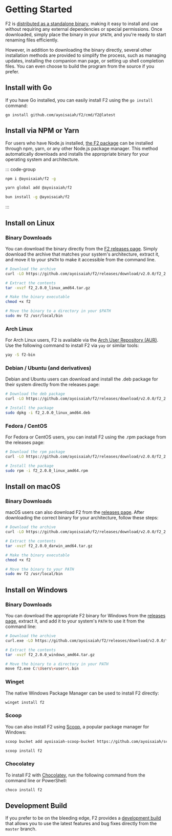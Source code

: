 # Getting Started

F2 is
[distributed as a standalone binary](https://github.com/ayoisaiah/f2/releases),
making it easy to install and use without requiring any external dependencies or
special permissions. Once downloaded, simply place the binary in your `$PATH`,
and you're ready to start renaming files efficiently.

However, in addition to downloading the binary directly, several other
installation methods are provided to simplify the process, such as managing
updates, installing the companion man page, or setting up shell completion
files. You can even choose to build the program from the source if you prefer.

## Install with Go

If you have Go installed, you can easily install F2 using the `go install`
command:

```shell
go install github.com/ayoisaiah/f2/cmd/f2@latest
```

## Install via NPM or Yarn

For users who have Node.js installed,
[the F2 package](https://www.npmjs.com/package/@ayoisaiah/f2) can be installed
through npm, yarn, or any other Node.js package manager. This method
automatically downloads and installs the appropriate binary for your operating
system and architecture.

<!-- prettier-ignore-start -->
::: code-group

```bash [npm]
npm i @ayoisaiah/f2 -g
```

```bash [yarn]
yarn global add @ayoisaiah/f2
```

```bash [bun]
bun install -g @ayoisaiah/f2
```
:::
<!-- prettier-ignore-end -->

## Install on Linux

### Binary Downloads

You can download the binary directly from the
[F2 releases page](https://github.com/ayoisaiah/f2/releases). Simply download
the archive that matches your system's architecture, extract it, and move it to
your `$PATH` to make it accessible from the command line.

```bash
# Download the archive
curl -LO https://github.com/ayoisaiah/f2/releases/download/v2.0.0/f2_2.0.0_linux_amd64.tar.gz

# Extract the contents
tar -xvzf f2_2.0.0_linux_amd64.tar.gz

# Make the binary executable
chmod +x f2

# Move the binary to a directory in your $PATH
sudo mv f2 /usr/local/bin
```

### Arch Linux

For Arch Linux users, F2 is available via the
[Arch User Repository (AUR)](https://aur.archlinux.org/packages/f2-bin/). Use
the following command to install F2 via `yay` or similar tools:

```bash
yay -S f2-bin
```

### Debian / Ubuntu (and derivatives)

Debian and Ubuntu users can download and install the .deb package for their
system directly from the releases page:

```bash
# Download the deb package
curl -LO https://github.com/ayoisaiah/f2/releases/download/v2.0.0/f2_2.0.0_linux_amd64.deb

# Install the package
sudo dpkg -i f2_2.0.0_linux_amd64.deb
```

### Fedora / CentOS

For Fedora or CentOS users, you can install F2 using the .rpm package from the
releases page:

```bash
# Download the rpm package
curl -LO https://github.com/ayoisaiah/f2/releases/download/v2.0.0/f2_2.0.0_linux_amd64.rpm

# Install the package
sudo rpm -i f2_2.0.0_linux_amd64.rpm
```

## Install on macOS

### Binary Downloads

macOS users can also download F2 from the
[releases page](https://github.com/ayoisaiah/f2/releases). After downloading the
correct binary for your architecture, follow these steps:

```bash
# Download the archive
curl -LO https://github.com/ayoisaiah/f2/releases/download/v2.0.0/f2_2.0.0_darwin_amd64.tar.gz

# Extract the contents
tar -xvzf f2_2.0.0_darwin_amd64.tar.gz

# Make the binary executable
chmod +x f2

# Move the binary to your PATH
sudo mv f2 /usr/local/bin
```

## Install on Windows

### Binary Downloads

You can download the appropriate F2 binary for Windows from the
[releases page](https://github.com/ayoisaiah/f2/releases), extract it, and add
it to your system's `PATH` to use it from the command line:

```sh
# Download the archive
curl.exe -LO https://github.com/ayoisaiah/f2/releases/download/v2.0.0/f2_2.0.0_windows_amd64.tar.gz

# Extract the contents
tar -xvzf f2_2.0.0_windows_amd64.tar.gz

# Move the binary to a directory in your PATH
move f2.exe C:\Users\<user>\.bin
```

### Winget

The native Windows Package Manager can be used to install F2 directly:

```sh
winget install f2
```

### Scoop

You can also install F2 using [Scoop](https://scoop.sh/), a popular package
manager for Windows:

```sh
scoop bucket add ayoisaiah-scoop-bucket https://github.com/ayoisaiah/scoop-bucket
```

```sh
scoop install f2
```

### Chocolatey

To install F2 with [Chocolatey](https://community.chocolatey.org/packages/f2),
run the following command from the command line or PowerShell:

```sh
choco install f2
```

## Development Build

If you prefer to be on the bleeding edge, F2 provides a
[development build](https://github.com/ayoisaiah/f2/releases/tag/nightly) that
allows you to use the latest features and bug fixes directly from the `master`
branch.
